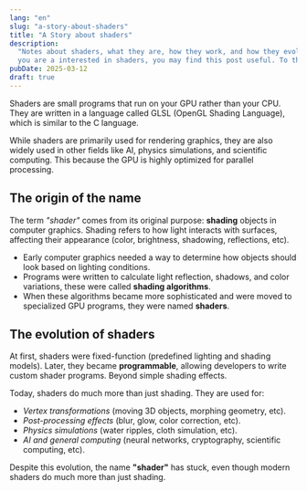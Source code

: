 ```yaml
---
lang: "en"
slug: "a-story-about-shaders"
title: "A Story about shaders"
description:
  "Notes about shaders, what they are, how they work, and how they evolved over time. If
  you are a interested in shaders, you may find this post useful. To the GPU and beyond!"
pubDate: 2025-03-12
draft: true
---
```


Shaders are small programs that run on your GPU rather than your CPU. They are written in
a language called GLSL (OpenGL Shading Language), which is similar to the C language.

While shaders are primarily used for rendering graphics, they are also widely used in
other fields like AI, physics simulations, and scientific computing. This because the GPU
is highly optimized for parallel processing.

## The origin of the name

The term _"shader"_ comes from its original purpose: **shading** objects in computer
graphics. Shading refers to how light interacts with surfaces, affecting their appearance
(color, brightness, shadowing, reflections, etc).

- Early computer graphics needed a way to determine how objects should look based on
  lighting conditions.
- Programs were written to calculate light reflection, shadows, and color variations,
  these were called **shading algorithms**.
- When these algorithms became more sophisticated and were moved to specialized GPU
  programs, they were named **shaders**.

## The evolution of shaders

At first, shaders were fixed-function (predefined lighting and shading models). Later,
they became **programmable**, allowing developers to write custom shader programs. Beyond
simple shading effects.

Today, shaders do much more than just shading. They are used for:

- _Vertex transformations_ (moving 3D objects, morphing geometry, etc).
- _Post-processing effects_ (blur, glow, color correction, etc).
- _Physics simulations_ (water ripples, cloth simulation, etc).
- _AI and general computing_ (neural networks, cryptography, scientific computing, etc).

Despite this evolution, the name **"shader"** has stuck, even though modern shaders do
much more than just shading.
